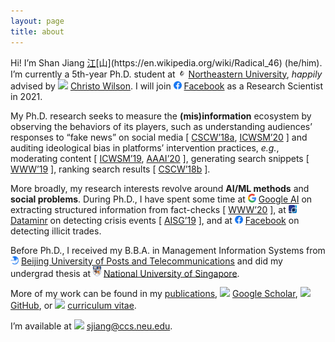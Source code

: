 ```yaml
---
layout: page
title: about
---
```


Hi! I’m Shan Jiang [江](https://en.wikipedia.org/wiki/Ji%C4%81ng_(surname_%E6%B1%9F))[山](https://en.wikipedia.org/wiki/Radical_46) (he/him). I’m currently a 5th-year Ph.D. student at <img src="images/logos/northeastern.svg" width="13"> [Northeastern University](https://www.northeastern.edu), *happily* advised by <img src="../images/icons/like.svg" width="13"> [Christo Wilson](https://cbw.sh). I will join <img src="images/logos/facebook.svg" width="13"> [Facebook](https://ai.facebook.com) as a Research Scientist in 2021.

My Ph.D. research seeks to measure the **(mis)information** ecosystem by observing the behaviors of its players, such as understanding audiences’ responses to “fake news” on social media \[ [CSCW’18a](publications/cscw18a_paper.pdf), [ICWSM’20](publications/icwsm20_paper.pdf) \] and auditing ideological bias in platforms’ intervention practices, *e.g.*, moderating content \[ [ICWSM’19](publications/icwsm19_paper.pdf), [AAAI’20](publications/aaai20_paper.pdf) \], generating search snippets \[ [WWW’19](publications/www19_paper.pdf) \], ranking search results \[ [CSCW’18b](publications/cscw18b_paper.pdf) \].

More broadly, my research interests revolve around **AI/ML methods** and **social problems**. During Ph.D., I have spent some time at <img src="images/logos/google.svg" width="13"> [Google AI](https://ai.google) on extracting structured information from fact-checks \[ [WWW’20](publications/www20_paper.pdf) \], at <img src="images/logos/dataminr.png" width="13"> [Dataminr](https://www.dataminr.com) on detecting crisis events \[ [AISG’19](publications/aisg19_paper.pdf) \], and at <img src="images/logos/facebook.svg" width="13"> [Facebook](https://ai.facebook.com) on detecting illicit trades.

Before Ph.D., I received my B.B.A. in Management Information Systems from <img src="images/logos/bupt.svg" width="13"> [Beijing University of Posts and Telecommunications](https://english.bupt.edu.cn) and did my undergrad thesis at <img src="images/logos/nus.svg" width="13"> [National University of Singapore](http://www.nus.edu.sg).

More of my work can be found in my [publications](publications), <img src="../images/logos/google_scholar.svg" width="13"> [Google Scholar](https://scholar.google.com/citations?user=0LITOxAAAAAJ), <img src="../images/logos/github.svg" width="13"> [GitHub](https://github.com/printfoo), or <img src="../images/icons/cv.svg" width="13"> [curriculum vitae](shanjiang-cv.pdf).

I’m available at <img src="../images/icons/email.svg" width="13"> [sjiang@ccs.neu.edu](mailto:sjiang@ccs.neu.edu).

<!--

\[ <img src="../images/icons/email.svg" width="13"> [sjiang@ccs.neu.edu](mailto:sjiang@ccs.neu.edu) \| <img src="../images/icons/cv.svg" width="13"> [CV](shanjiang-cv.pdf) \| <img src="../images/logos/google_scholar.svg" width="13"> [Google Scholar](https://scholar.google.com/citations?user=0LITOxAAAAAJ) \| <img src="../images/logos/dblp.svg" width="13"> [dblp](https://dblp.org/pid/04/2910-8.html) \| <img src="../images/logos/github.svg" width="13"> [GitHub](https://github.com/printfoo) \| <img src="../images/logos/linkedin.svg" width="13"> [LinkedIn](https://www.linkedin.com/in/shan-jiang) \]

### Education
* <img src="images/logos/northeastern.svg" width="13"> [Northeastern](https://www.northeastern.edu), Ph.D. in Computer Science, advised by <img src="../images/icons/like.svg" width="13"> [Christo Wilson](https://cbw.sh), expected 2021
* <img src="images/logos/bupt.png" width="13"> [BUPT](https://english.bupt.edu.cn), B.B.A. in Management Information Systems, 2016

### Experience
* <img src="images/logos/northeastern.svg" width="13"> [Northeastern](https://www.northeastern.edu), Research Assistant, 2016 - now
* <img src="images/logos/facebook.svg" width="13"> [Facebook (Integrity)](https://ai.facebook.com), Ph.D. ML Intern, 2020
* <img src="images/logos/google_ai.png" width="13"> [Google (Research)](https://ai.google), Ph.D. SWE Intern, 2019
* <img src="images/logos/dataminr.png" width="13"> [Dataminr (AI & DS)](https://www.dataminr.com), Research Intern, 2019
* <img src="images/logos/nus.png" width="13"> [NUS](http://www.nus.edu.sg), Research Assistant, 2015 - 2016
* <img src="images/logos/bupt.png" width="13"> [BUPT](https://english.bupt.edu.cn), Research Assistant, 2013 - 2015

### News
* 2020-09-04: Finished my summer internship (remotely) with [Facebook](https://research.fb.com). Had a wonderful time thanks to the illicit trade team!
* 2020-05-31: The [video](https://youtu.be/ZHY1hzJ_F9o) for the (mis)info and (dis)belief paper at [ICWSM’20](https://www.icwsm.org/2020/index.html) is uploaded on YouTube.
* 2020-04-07: The [video](https://youtu.be/9Kp9GdItRjs) for the factoring fact-check paper at [WWW’20](https://www2020.thewebconf.org) is uploaded on YouTube.
* 2020-03-17: (Mis)info and (dis)belief paper is accepted at [ICWSM’20](https://www.icwsm.org/2020). Thanks to my collaborators [Miriam](https://www.comm.ucsb.edu/people/miriam-metzger) and [Andrew](https://www.comm.ucsb.edu/people/andrew-flanagin) from UCSB!
* 2020-01-10: Factoring fact-check paper (done during the summer internship with Google Research) is accepted at [WWW’20](https://www2020.thewebconf.org). Thanks to [Simon](https://ai.google/research/people/105996), [Abe](https://scholar.google.com/citations?user=8P1Y_90AAAAJ) and [Cong](https://sites.google.com/site/congyu) from the fact-check team!
* 2019-10-08: Content moderation paper is invited as a sister conference track [paper](publications/aaai20_paper.pdf) at [AAAI’20](https://aaai.org/Conferences/AAAI-20).
* 2019-08-30: Finished my summer internship with [Google Research](https://ai.google). Had a wonderful time thanks to the entire NY structured data team!
* 2019-06-11: Content moderation [paper](publications/icwsm19_paper.pdf) win an Outstanding Analysis Paper award at [ICWSM’19](https://www.icwsm.org/2019). Thanks to my collaborator [Ron](http://ronalderobertson.com)!

(Thanks to my advisor <img src="../images/icons/like.svg" width="13"> [Christo](https://cbw.sh) are implicitly embedded in everything above!)
-->
